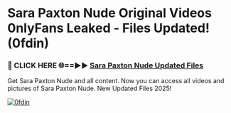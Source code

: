 # Sara Paxton Nude Original Videos 0nlyFans Leaked - Files Updated! (0fdin)

<h3>🔴 CLICK HERE 🌐==►► <a href="https://tinyurl.com/4mcuefdz" rel="nofollow">Sara Paxton Nude Updated Files</a></h3>

Get Sara Paxton Nude and all content. Now you can access all videos and pictures of Sara Paxton Nude. New Updated Files 2025!

[![0fdin](https://i.imgur.com/StAQSOY.gif)](https://tinyurl.com/4mcuefdz)
